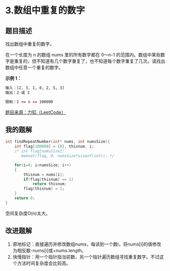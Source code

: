 # 3.数组中重复的数字  
## 题目描述
找出数组中重复的数字。

在一个长度为 n 的数组 nums 里的所有数字都在 0～n-1 的范围内。数组中某些数字是重复的，但不知道有几个数字重复了，也不知道每个数字重复了几次。请找出数组中任意一个重复的数字。

**示例 1：**  
```html
输入：[2, 3, 1, 0, 2, 5, 3]  
输出：2 或 3

限制：2 <= n <= 100000
```
[题目来源：力扣（LeetCode）](https://leetcode-cn.com/problems/shu-zu-zhong-zhong-fu-de-shu-zi-lcof)

## 我的题解
```C
int findRepeatNumber(int* nums, int numsSize){
    int flag[100000] = {0}, thisnum, i;
    /* int flag[numsSize];
       memset(flag, 0, numsSize*sizeof(int)); */

    for(i=0; i<numsSize; i++)
    {
        thisnum = nums[i];
        if(flag[thisnum] == 1)
            return thisnum;
        flag[thisnum] = 1;
    }
    return 0;
}
```
空间复杂度O(n)太大。
<br>

## 改进题解
1. 原地标记：直接遍历并修改数组nums，每读到一个数i，将nums[i]的值修改为相反数-nums[i]或+nums.length。
2. 快慢指针：用一个指针指当前数，另一个指针遍历数组寻找重复数字。不过这个方法时间复杂度会比较高。
